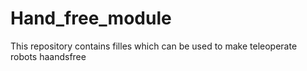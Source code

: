 # Hand_free_module
This repository contains filles which can be used to make teleoperate robots haandsfree
